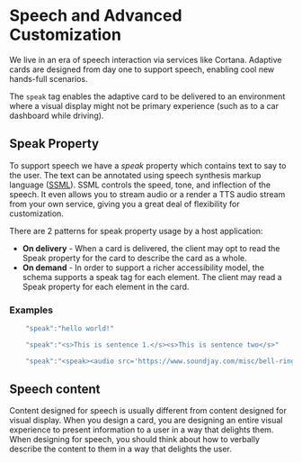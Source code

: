 # Speech and Advanced Customization
We live in an era of speech interaction via services like Cortana.  Adaptive cards are designed from day one
to support speech, enabling cool new hands-full scenarios.

The `speak` tag enables the adaptive card to be delivered to an environment where a visual display  might not be primary experience (such as to a car dashboard while driving). 

## Speak Property
To support speech we have a *speak* property which contains text to say to the user. The  text can be annotated using speech synthesis markup language
([SSML](https://msdn.microsoft.com/en-us/library/office/hh361578(v=office.14).aspx)). SSML controls the speed, tone, and inflection of the speech.  It even allows you to stream audio or a render a TTS audio stream
from your own service, giving you a great deal of flexibility for customization.

There are 2 patterns for speak property usage by a host application:
* **On delivery** - When a card is delivered, the client may opt to read the Speak property for the card to describe the card as a whole.
* **On demand** - In order to support a richer accessibility model, the schema supports a speak tag for each element. The client may read a Speak property  for each element in the card.

### Examples

```javascript
    "speak":"hello world!"

    "speak":"<s>This is sentence 1.</s><s>This is sentence two</s>"

    "speak":"<speak><audio src='https://www.soundjay.com/misc/bell-ringing-04.mp3'/><s>Time to wake up!</s></speak>"
```

## Speech content
Content designed for speech is usually different from content designed for visual display. When you design
a card, you are designing an entire visual experience to present information to a user in a way that delights them. When designing for speech, you should think about how to verbally describe the content to them in a way that delights the user.  
